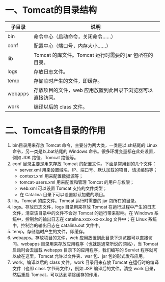 # 一、Tomcat的目录结构

| 子目录 | 说明 |
|-------|------|
|bin|命令中心（启动命令，关闭命令……）|
|conf |配置中心（端口号，内存大小……）|
|lib|Tomcat 的库文件。Tomcat 运行时需要的 jar 包所在的目录。|
|logs|存放日志文件。|
|temp|存储临时产生的文件，即缓存。|
|webapps|存放项目的文件，web 应用放置到此目录下浏览器可以直接访问。|
|work|编译以后的 class 文件。|
# 二、Tomcat各目录的作用
1. bin目录用来存放 Tomcat 命令，主要分为两大类，一类是以.sh结尾的 Linux 命令，另一类是以.bat结尾的 Windows 命令。很多环境变量都在此处设置，例如 JDK 路径、Tomcat 路径等。
2. conf 目录主要是用来存放 Tomcat 的配置文件。下面是常用到的几个文件：
    - server.xml 用来设置域名、IP、端口号、默认加载的项目、请求编码等；
    - context.xml 用来配置数据源等；
    - tomcat-users.xml 用来配置和管理 Tomcat 的用户与权限；
    - web.xml 可以设置 Tomcat 支持的文件类型；
    - 在 Catalina 目录下可以设置默认加载的项目。 
3. lib。Tomcat 的库文件。Tomcat 运行时需要的 jar 包所在的目录。
4. logs。存放日志文件，logs 目录用来存放 Tomcat 在运行过程中产生的日志文件，清空该目录中的文件不会对 Tomcat 的运行带来影响。在 Windows 系统中，控制台的输出日志在 catalina.xxxx-xx-xx.log 文件中；在 Linux 系统中，控制台的输出日志在 catalina.out 文件中。
5. temp。存储临时产生的文件，即缓存。
6. webapps。存放项目的文件，web 应用放置到此目录下浏览器可以直接访问。webapps 目录用来存放应用程序（也就是通常所说的网站），当 Tomcat 启动时会去加载 webapps 目录下的应用程序，我们编写的 Servlet 程序就可以放在这里。Tomcat 允许以文件夹、war 包、jar 包的形式发布应用。
7. work。编译以后的 class 文件。work 目录用来存放 Tomcat 在运行时的编译文件（也即 class 字节码文件），例如 JSP 编译后的文件。清空 work 目录，然后重启 Tomcat，可以达到清除缓存的作用。

